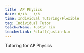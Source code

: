 ```yaml
---
title: AP Physics
date: 6/13 - 8/5
time: Individual Tutoring/Flexible
tag: Individual Tutor
teacherName: Justin Kim
teacherLink: /staff/justin-kim
---
```

Tutoring for AP Physics